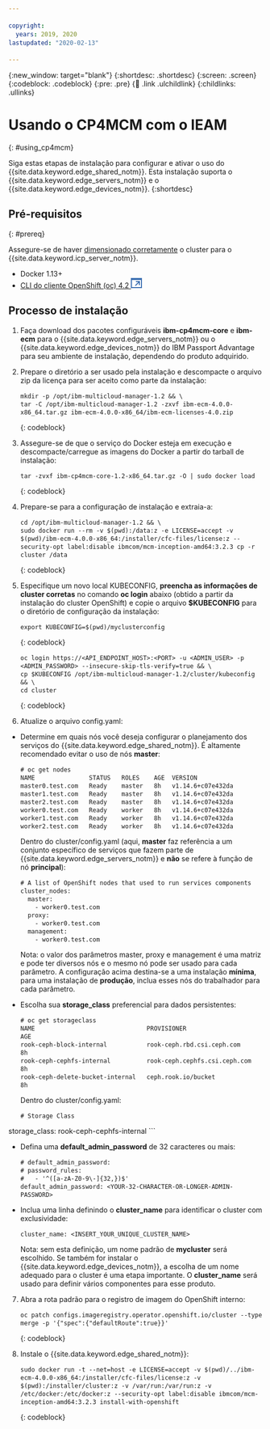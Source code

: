 ```yaml
---

copyright:
  years: 2019, 2020
lastupdated: "2020-02-13"

---
```


{:new_window: target="blank"}
{:shortdesc: .shortdesc}
{:screen: .screen}
{:codeblock: .codeblock}
{:pre: .pre}
{:child: .link .ulchildlink}
{:childlinks: .ullinks}

# Usando o CP4MCM com o IEAM
{: #using_cp4mcm}

Siga estas etapas de instalação para configurar e ativar o uso do {{site.data.keyword.edge_shared_notm}}. Esta instalação suporta o {{site.data.keyword.edge_servers_notm}} e o {{site.data.keyword.edge_devices_notm}}.
{:shortdesc}

## Pré-requisitos
{: #prereq}

Assegure-se de haver [dimensionado corretamente](https://www.ibm.com/support/knowledgecenter/SSFKVV_4.0/servers/cluster_sizing.html) o cluster para o {{site.data.keyword.icp_server_notm}}.

* Docker 1.13+
* [CLI do cliente OpenShift (oc) 4.2
![Abre em uma nova guia](../images/icons/launch-glyph.svg "Abre em uma nova guia")](https://mirror.openshift.com/pub/openshift-v4/clients/ocp/latest-4.2/)

## Processo de instalação

1. Faça download dos pacotes configuráveis **ibm-cp4mcm-core** e **ibm-ecm** para o {{site.data.keyword.edge_servers_notm}} ou o {{site.data.keyword.edge_devices_notm}} do IBM Passport Advantage para seu ambiente de instalação, dependendo do produto adquirido.

2. Prepare o diretório a ser usado pela instalação e descompacte o arquivo zip da licença para ser aceito como parte da instalação:

    ```
    mkdir -p /opt/ibm-multicloud-manager-1.2 && \
    tar -C /opt/ibm-multicloud-manager-1.2 -zxvf ibm-ecm-4.0.0-x86_64.tar.gz ibm-ecm-4.0.0-x86_64/ibm-ecm-licenses-4.0.zip
    ```
    {: codeblock}

3. Assegure-se de que o serviço do Docker esteja em execução e descompacte/carregue as imagens do Docker a partir do tarball de instalação:

    ```
    tar -zvxf ibm-cp4mcm-core-1.2-x86_64.tar.gz -O | sudo docker load
    ```
    {: codeblock}

4. Prepare-se para a configuração de instalação e extraia-a:

    ```
    cd /opt/ibm-multicloud-manager-1.2 && \
    sudo docker run --rm -v $(pwd):/data:z -e LICENSE=accept -v $(pwd)/ibm-ecm-4.0.0-x86_64:/installer/cfc-files/license:z --security-opt label:disable ibmcom/mcm-inception-amd64:3.2.3 cp -r cluster /data
    ```
    {: codeblock}

5. Especifique um novo local KUBECONFIG, **preencha as informações de cluster corretas** no comando **oc login** abaixo (obtido a partir da instalação do cluster OpenShift) e copie o arquivo **$KUBECONFIG** para o diretório de configuração da instalação:

    ```
    export KUBECONFIG=$(pwd)/myclusterconfig
    ```
    {: codeblock}

    ```
    oc login https://<API_ENDPOINT_HOST>:<PORT> -u <ADMIN_USER> -p <ADMIN_PASSWORD> --insecure-skip-tls-verify=true && \
    cp $KUBECONFIG /opt/ibm-multicloud-manager-1.2/cluster/kubeconfig && \
    cd cluster
    ```
    {: codeblock}

6. Atualize o arquivo config.yaml:

  * Determine em quais nós você deseja configurar o planejamento dos serviços do {{site.data.keyword.edge_shared_notm}}. É altamente recomendado evitar o uso de nós **master**:

     ```
     # oc get nodes
     NAME               STATUS   ROLES    AGE  VERSION
     master0.test.com   Ready    master   8h   v1.14.6+c07e432da
     master1.test.com   Ready    master   8h   v1.14.6+c07e432da
     master2.test.com   Ready    master   8h   v1.14.6+c07e432da
     worker0.test.com   Ready    worker   8h   v1.14.6+c07e432da
     worker1.test.com   Ready    worker   8h   v1.14.6+c07e432da
     worker2.test.com   Ready    worker   8h   v1.14.6+c07e432da
     ```

     Dentro do cluster/config.yaml (aqui, **master** faz referência a um conjunto específico de serviços que fazem parte de {{site.data.keyword.edge_servers_notm}} e **não** se refere à função de nó **principal**):

     ```
     # A list of OpenShift nodes that used to run services components
     cluster_nodes:
       master:
         - worker0.test.com
       proxy:
         - worker0.test.com
       management:
         - worker0.test.com
     ```
     Nota: o valor dos parâmetros master, proxy e management é uma matriz e pode ter diversos nós e o mesmo nó pode ser usado para cada parâmetro. A configuração acima destina-se a uma instalação **mínima**, para uma instalação de **produção**, inclua esses nós do trabalhador para cada parâmetro.

   * Escolha sua **storage_class** preferencial para dados persistentes:

     ```
     # oc get storageclass
     NAME                               PROVISIONER                     AGE
     rook-ceph-block-internal           rook-ceph.rbd.csi.ceph.com      8h
     rook-ceph-cephfs-internal          rook-ceph.cephfs.csi.ceph.com   8h
     rook-ceph-delete-bucket-internal   ceph.rook.io/bucket             8h
     ```

     Dentro do cluster/config.yaml:

     ```
     # Storage Class
storage_class: rook-ceph-cephfs-internal
     ```

   * Defina uma **default_admin_password** de 32 caracteres ou mais:

     ```
     # default_admin_password:
     # password_rules:
     #   - '^([a-zA-Z0-9\-]{32,})$'
     default_admin_password: <YOUR-32-CHARACTER-OR-LONGER-ADMIN-PASSWORD>
     ```

   * Inclua uma linha definindo o **cluster_name** para identificar o cluster com exclusividade:

     ```
     cluster_name: <INSERT_YOUR_UNIQUE_CLUSTER_NAME>
     ```

     Nota: sem esta definição, um nome padrão de **mycluster** será escolhido. Se também for instalar o {{site.data.keyword.edge_devices_notm}}, a escolha de um nome adequado para o cluster é uma etapa importante. O **cluster_name** será usado para definir vários componentes para esse produto.

7. Abra a rota padrão para o registro de imagem do OpenShift interno:

    ```
    oc patch configs.imageregistry.operator.openshift.io/cluster --type merge -p '{"spec":{"defaultRoute":true}}'
    ```
    {: codeblock}

8. Instale o {{site.data.keyword.edge_shared_notm}}:

    ```
    sudo docker run -t --net=host -e LICENSE=accept -v $(pwd)/../ibm-ecm-4.0.0-x86_64:/installer/cfc-files/license:z -v $(pwd):/installer/cluster:z -v /var/run:/var/run:z -v /etc/docker:/etc/docker:z --security-opt label:disable ibmcom/mcm-inception-amd64:3.2.3 install-with-openshift
    ```
    {: codeblock}

<!--## Importing a cluster to be managed
There is a known issue with importing clusters, we are working on providing functional documentation steps for this process.

## Next steps
If this installation was done as part of a prerequisite for {{site.data.keyword.edge_devices_notm}}, [return to continue that installation](https://www.ibm.com/support/knowledgecenter/SSFKVV_4.0/devices/installing/install.html).-->
